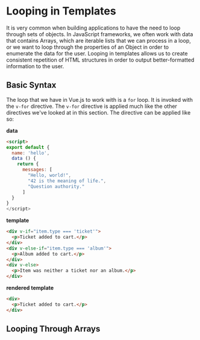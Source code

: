 # Looping in Templates

It is very common when building applications to have the need to loop through sets of objects. In JavaScript frameworks, we often work with data that contains Arrays, which are iterable lists that we can process in a loop, or we want to loop through the properties of an Object in order to enumerate the data for the user. Looping in templates allows us to create consistent repetition of HTML structures in order to output better-formatted information to the user.

## Basic Syntax
The loop that we have in Vue.js to work with is a `for` loop. It is invoked with the `v-for` directive. The `v-for` directive is applied much like the other directives we've looked at in this section. The directive can be applied like so:

**data**
```html
<script>
export default {
  name: 'hello',
  data () {
    return {
      messages: [
        "Hello, world!",
        "42 is the meaning of life.",
        "Question authority."
      ]
  }
}
</script>
```

**template**
```html
<div v-if="item.type === 'ticket'">
  <p>Ticket added to cart.</p>
</div>
<div v-else-if="item.type === 'album'">
  <p>Album added to cart.</p>
</div>
<div v-else>
  <p>Item was neither a ticket nor an album.</p>
</div>
```

**rendered template**
```html
<div>
  <p>Ticket added to cart.</p>
</div>
```





## Looping Through Arrays